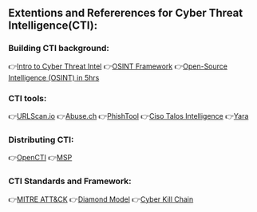 ## Extentions and Refererences for Cyber Threat Intelligence(CTI):

### Building CTI background:
👉[Intro to Cyber Threat Intel](https://tryhackme.com/r/room/cyberthreatintel)
👉[OSINT Framework](https://osintframework.com/)
👉[Open-Source Intelligence (OSINT) in 5hrs](https://www.youtube.com/watch?v=qwA6MmbeGNo&t=457s)

### CTI tools:
👉[URLScan.io](URLScan.io)
👉[Abuse.ch](Abuse.ch)
👉[PhishTool](PhishTool)
👉[Ciso Talos Intelligence](https://talosintelligence.com/)
👉[Yara](Yara)

### Distributing CTI:
👉[OpenCTI](https://github.com/OpenCTI-Platform/opencti)
👉[MSP](https://www.misp-project.org/)

### CTI Standards and Framework:
👉[MITRE ATT&CK](https://attack.mitre.org/)
👉[Diamond Model](https://kravensecurity.com/diamond-model-analysis/)
👉[Cyber Kill Chain](https://www.microsoft.com/en-us/security/business/security-101/what-is-cyber-kill-chain)
